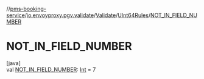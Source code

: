 //[pms-booking-service](../../../../index.md)/[io.envoyproxy.pgv.validate](../../index.md)/[Validate](../index.md)/[UInt64Rules](index.md)/[NOT_IN_FIELD_NUMBER](-n-o-t_-i-n_-f-i-e-l-d_-n-u-m-b-e-r.md)

# NOT_IN_FIELD_NUMBER

[java]\
val [NOT_IN_FIELD_NUMBER](-n-o-t_-i-n_-f-i-e-l-d_-n-u-m-b-e-r.md): [Int](https://kotlinlang.org/api/core/kotlin-stdlib/kotlin/-int/index.html) = 7